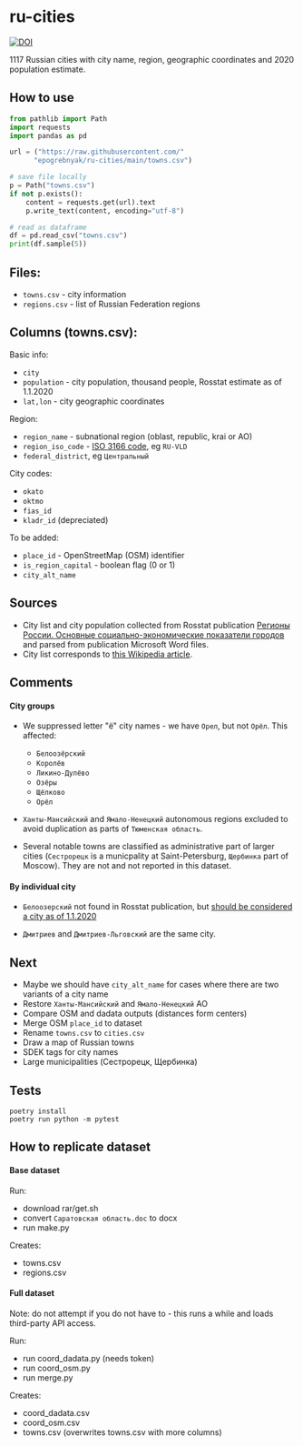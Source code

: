 # ru-cities

[![DOI](https://zenodo.org/badge/DOI/10.5281/zenodo.5151423.svg)](https://doi.org/10.5281/zenodo.5151423)

1117 Russian cities with city name, region, 
geographic coordinates and 2020 population estimate.

## How to use

```python 
from pathlib import Path
import requests
import pandas as pd

url = ("https://raw.githubusercontent.com/"
      "epogrebnyak/ru-cities/main/towns.csv")

# save file locally
p = Path("towns.csv")
if not p.exists():
    content = requests.get(url).text
    p.write_text(content, encoding="utf-8")

# read as dataframe
df = pd.read_csv("towns.csv")
print(df.sample(5))
```

## Files:

- `towns.csv` - city information
- `regions.csv` - list of Russian Federation regions

## Сolumns (towns.csv):

Basic info:

- `city`
- `population` - city population, thousand people, Rosstat estimate as of 1.1.2020
- `lat,lon` - city geographic coordinates 

Region:

- `region_name` - subnational region (oblast, republic, krai or AO)
- `region_iso_code` - [ISO 3166 code](https://en.wikipedia.org/wiki/ISO_3166-2:RU), eg `RU-VLD`
- `federal_district`, eg `Центральный`

City codes:

- `okato` 
- `oktmo` 
- `fias_id` 
- `kladr_id`  (depreciated)

To be added:

- `place_id` - OpenStreetMap (OSM) identifier
- `is_region_capital` - boolean flag (0 or 1)
- `city_alt_name`


## Sources

- City list and city population collected from Rosstat publication [Регионы России. Основные социально-экономические показатели городов](https://rosstat.gov.ru/folder/210/document/13206) and parsed from publication Microsoft Word files.
- City list corresponds to [this Wikipedia article](https://ru.wikipedia.org/wiki/%D0%A1%D0%BF%D0%B8%D1%81%D0%BE%D0%BA_%D0%B3%D0%BE%D1%80%D0%BE%D0%B4%D0%BE%D0%B2_%D0%A0%D0%BE%D1%81%D1%81%D0%B8%D0%B8).

## Comments

#### City groups

- We suppressed letter "ё" city names - we have `Орел`, but not `Орёл`. This affected:
  - `Белоозёрский`
  - `Королёв`
  - `Ликино-Дулёво`
  - `Озёры`
  - `Щёлково`
  - `Орёл`

- `Ханты-Мансийский` and `Ямало-Ненецкий` autonomous regions excluded to avoid duplication as parts of `Тюменская область`.

- Several notable towns are classified as administrative part of larger cities (`Сестрорецк` is a municpality at  Saint-Petersburg, `Щербинка` part of Moscow). They are not and not reported in this dataset.

#### By individual city

- `Белоозерский` not found in Rosstat publication, but [should be considered a city as of 1.1.2020](https://github.com/epogrebnyak/ru-cities/issues/5#issuecomment-886179980)

- `Дмитриев` and `Дмитриев-Льговский` are the same city.

## Next

- Maybe we should have `city_alt_name` for cases where there are two variants of a city name 
- Restore `Ханты-Мансийский` and `Ямало-Ненецкий` АО
- Compare OSM and dadata outputs (distances form centers)
- Merge OSM `place_id` to dataset 
- Rename `towns.csv` to `cities.csv`
- Draw a map of Russian towns
- SDEK tags for city names
- Large municipalities (Сестрорецк, Щербинка)


## Tests

```
poetry install
poetry run python -m pytest
```

## How to replicate dataset

#### Base dataset

Run:

- download rar/get.sh
- convert `Саратовская область.doc` to docx
- run make.py

Creates:

- towns.csv
- regions.csv

#### Full dataset

Note: do not attempt if you do not have to -
this runs a while and loads third-party API access. 

Run:

- run coord_dadata.py (needs token)
- run coord_osm.py
- run merge.py

Creates:

- coord_dadata.csv
- coord_osm.csv
- towns.csv (overwrites towns.csv with more columns)

